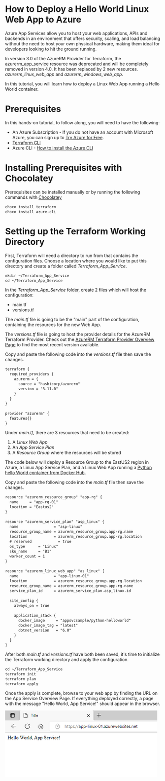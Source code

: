 # How to Deploy a Hello World Linux Web App to Azure

Azure App Services allow you to host your web applications, APIs and backends in an environment that offers security, scaling, and load balancing without the need to host your own physical hardware, making them ideal for developers looking to hit the ground running.

In version 3.0 of the AzureRM Provider for Terraform, the azurerm_app_service resource was deprecated and will be completely removed in version 4.0. It has been replaced by 2 new resources. *azurerm_linux_web_app* and *azurerm_windows_web_app*. 

In this tutorial, you will learn how to deploy a Linux Web App running a  Hello World container.

# Prerequisites

In this hands-on tutorial, to follow along, you will need to have the following:

- An Azure Subscription - If you do not have an account with Microsoft Azure, you can sign up to [Try Azure for Free](https://azure.microsoft.com/en-us/free/).
- [Terraform CLI](https://www.terraform.io/)
- Azure CLI - [How to install the Azure CLI](https://docs.microsoft.com/en-us/cli/azure/install-azure-cli)

# Installing Prerequisites with Chocolatey

Prerequisites can be installed manually or by running the following commands with [Chocolatey](https://chocolatey.org/install)

```
choco install terraform
choco install azure-cli
```

# Setting up the Terraform Working Directory

First, Terraform will need a directory to run from that contains the configuration files. Choose a location where you would like to put this directory and create a folder called *Terraform_App_Service*.

```
mkdir ~/Terraform_App_Service
cd ~/Terraform_App_Service
```

In the *Terraform_App_Service* folder, create 2 files which will host the configuration:
- main.tf
- versions.tf

The *main.tf* file is going to be the "main" part of the configuration, containing the resources for the new Web App.

The *versions.tf* file is going to host the provider details for the AzureRM Terraform Provider. Check out the [AzureRM Terraform Provider Overview Page](https://registry.terraform.io/providers/hashicorp/azurerm/latest) to find the most recent version available.

Copy and paste the following code into the *versions.tf* file then save the changes.

```
terraform {
  required_providers {
    azurerm = {
      source = "hashicorp/azurerm"
      version = "3.11.0"
    }
  }
}

provider "azurerm" {
  features{}
}
```

Under *main.tf*, there are 3 resources that need to be created:

1. A *Linux Web App*
2. An *App Service Plan*
3. A *Resource Group* where the resources will be stored

The code below will deploy a Resource Group to the EastUS2 region in Azure, a Linux App Service Plan, and a Linux Web App running a [Python hello World container from Docker Hub](https://hub.docker.com/r/appsvcsample/python-helloworld).

Copy and paste the following code into the *main.tf* file then save the changes.

```
resource "azurerm_resource_group" "app-rg" {
  name     = "app-rg-01"
  location = "Eastus2"
}

resource "azurerm_service_plan" "asp_linux" {
  name                = "asp-linux"
  resource_group_name = azurerm_resource_group.app-rg.name
  location            = azurerm_resource_group.app-rg.location
  # reserved            = true
  os_type      = "Linux"
  sku_name     = "B1"
  worker_count = 1
}

resource "azurerm_linux_web_app" "as_linux" {
  name                = "app-linux-01"
  location            = azurerm_resource_group.app-rg.location
  resource_group_name = azurerm_resource_group.app-rg.name
  service_plan_id     = azurerm_service_plan.asp_linux.id

  site_config {
    always_on = true
    
    application_stack {
      docker_image     = "appsvcsample/python-helloworld"
      docker_image_tag = "latest"
      dotnet_version   = "6.0"
    }
  }
}
```
After both *main.tf* and *versions.tf* have both been saved, it's time to initialize the Terraform working directory and apply the configuration.

```
cd ~/Terraform_App_Service
terraform init
terraform plan
terraform apply
```

Once the apply is complete, browse to your web app by finding the URL on the App Service Overview Page. If everything deployed correctly, a page with the message "Hello World, App Service!" should appear in the browser.

![Hello World Linux Web App](./images/HelloWorldPage.png)